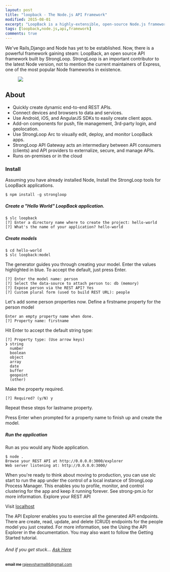 ```yaml
---
layout: post
title: "loopback - The Node.js API Framework"
modified: 2015-08-01
excerpt: "LoopBack is a highly-extensible, open-source Node.js framework"
tags: [loopback,node.js,api,framework]
comments: true
---
```



We've Rails,Django and Node has yet to be established. Now, there is a powerful framework gaining steam: LoopBack, an 
open source API framework built by StrongLoop. StrongLoop is an important contributor to the latest Node version,
not to mention the current maintainers of Express, one of the most popular Node frameworks in existence.

<figure class="third">
	<img src="/images/loopback.svg">
</figure>

## About

  *  Quickly create dynamic end-to-end REST APIs.
  * Connect devices and browsers to data and services.
  * Use Android, iOS, and AngularJS SDKs to easily create client apps.
  * Add-on components for push, file management, 3rd-party login, and geolocation.
  * Use StrongLoop Arc to visually edit, deploy, and monitor LoopBack apps.
  * StrongLoop API Gateway acts an intermediary between API consumers (clients) and API providers to externalize, secure, and manage APIs.
  * Runs on-premises or in the cloud



### Install

Assuming you have already installed Node, Install the StrongLoop tools for LoopBack applications.

    $ npm install -g strongloop

##### Create a "Hello World" LoopBack application.

    $ slc loopback
    [?] Enter a directory name where to create the project: hello-world
    [?] What's the name of your application? hello-world

##### Create models

    $ cd hello-world
    $ slc loopback:model

The generator guides you through creating your model. Enter the values highlighted in blue.
To accept the default, just press Enter.

    [?] Enter the model name: person
    [?] Select the data-source to attach person to: db (memory)
    [?] Expose person via the REST API? Yes
    [?] Custom plural form (used to build REST URL): people

Let's add some person properties now. Define a firstname property for the person model

    Enter an empty property name when done.
    [?] Property name: firstname

Hit Enter to accept the default string type:

    [?] Property type: (Use arrow keys)
    ❯ string
      number
      boolean
      object
      array
      date
      buffer
      geopoint
      (other)

Make the property required.

    [?] Required? (y/N) y

Repeat these steps for lastname property.

Press Enter when prompted for a property name to finish up and create the model. 

##### Run the application

Run as you would any Node application.

    $ node .
    Browse your REST API at http://0.0.0.0:3000/explorer
    Web server listening at: http://0.0.0.0:3000/

When you're ready to think about moving to production, you can use slc start to run the app under the control of a local
instance of StrongLoop Process Manager. This enables you to profile, monitor, and control clustering for the app and
keep it running forever. See strong-pm.io for more information. Explore your REST API

Visit [localhost](http://0.0.0.0:3000/explorer)

The API Explorer enables you to exercise all the generated API endpoints. There are create, read, update, and delete (CRUD)
endpoints for the people model you just created. For more information, see the Using the API Explorer in the documentation.
You may also want to follow the Getting Started tutorial.

######  And if you get stuck… [Ask Here](http://stackoverflow.com/)

<sup> <b>email me </b>  [rajeevsharma86@gmail.com](#myfootnote1)</sup>